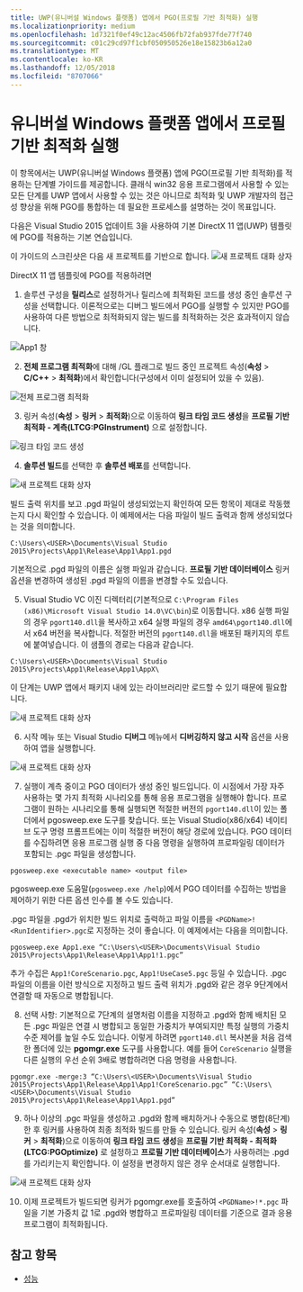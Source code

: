 ```yaml
---
title: UWP(유니버설 Windows 플랫폼) 앱에서 PGO(프로필 기반 최적화) 실행
ms.localizationpriority: medium
ms.openlocfilehash: 1d7321f0ef49c12ac4506fb72fab937fde77f740
ms.sourcegitcommit: c01c29cd97f1cbf050950526e18e15823b6a12a0
ms.translationtype: MT
ms.contentlocale: ko-KR
ms.lasthandoff: 12/05/2018
ms.locfileid: "8707066"
---
```

# <a name="running-profile-guided-optimization-on-universal-windows-platform-apps"></a>유니버설 Windows 플랫폼 앱에서 프로필 기반 최적화 실행 
 
이 항목에서는 UWP(유니버설 Windows 플랫폼) 앱에 PGO(프로필 기반 최적화)를 적용하는 단계별 가이드를 제공합니다. 클래식 win32 응용 프로그램에서 사용할 수 있는 모든 단계를 UWP 앱에서 사용할 수 있는 것은 아니므로 최적화 및 UWP 개발자의 접근성 향상을 위해 PGO를 통합하는 데 필요한 프로세스를 설명하는 것이 목표입니다.

다음은 Visual Studio 2015 업데이트 3을 사용하여 기본 DirectX 11 앱(UWP) 템플릿에 PGO를 적용하는 기본 연습입니다.
 
이 가이드의 스크린샷은 다음 새 프로젝트를 기반으로 합니다. ![새 프로젝트 대화 상자](images/pgo-001.png)

DirectX 11 앱 템플릿에 PGO를 적용하려면

1. 솔루션 구성을 **릴리스**로 설정하거나 릴리스에 최적화된 코드를 생성 중인 솔루션 구성을 선택합니다. 이론적으로는 디버그 빌드에서 PGO를 실행할 수 있지만 PGO를 사용하여 다른 방법으로 최적화되지 않는 빌드를 최적화하는 것은 효과적이지 않습니다. 
 
 ![App1 창](images/pgo-002.png)
 
2. **전체 프로그램 최적화**에 대해 /GL 플래그로 빌드 중인 프로젝트 속성(**속성** > **C/C++** > **최적화**)에서 확인합니다(구성에서 이미 설정되어 있을 수 있음).

 ![전체 프로그램 최적화](images/pgo-003.png)

3. 링커 속성(**속성** > **링커** > **최적화**)으로 이동하여 **링크 타임 코드 생성**을 **프로필 기반 최적화 - 계측(LTCG:PGInstrument)** 으로 설정합니다.
 
 ![링크 타임 코드 생성](images/pgo-004.png)

4. **솔루션 빌드**를 선택한 후 **솔루션 배포**를 선택합니다. 

 ![새 프로젝트 대화 상자](images/pgo-005.png)
 
 빌드 출력 위치를 보고 .pgd 파일이 생성되었는지 확인하여 모든 항목이 제대로 작동했는지 다시 확인할 수 있습니다. 이 예제에서는 다음 파일이 빌드 출력과 함께 생성되었다는 것을 의미합니다.
 
 `C:\Users\<USER>\Documents\Visual Studio 2015\Projects\App1\Release\App1\App1.pgd`

 기본적으로 .pgd 파일의 이름은 실행 파일과 같습니다. **프로필 기반 데이터베이스** 링커 옵션을 변경하여 생성된 .pgd 파일의 이름을 변경할 수도 있습니다. 
 
5. Visual Studio VC 이진 디렉터리(기본적으로 `C:\Program Files (x86)\Microsoft Visual Studio 14.0\VC\bin`)로 이동합니다. x86 실행 파일의 경우 `pgort140.dll`을 복사하고 x64 실행 파일의 경우 `amd64\pgort140.dll`에서 x64 버전을 복사합니다. 적절한 버전의 `pgort140.dll`을 배포된 패키지의 루트에 붙여넣습니다. 이 샘플의 경로는 다음과 같습니다.

 `C:\Users\<USER>\Documents\Visual Studio 2015\Projects\App1\Release\App1\AppX\`

 이 단계는 UWP 앱에서 패키지 내에 있는 라이브러리만 로드할 수 있기 때문에 필요합니다.

 ![새 프로젝트 대화 상자](images/pgo-006.png)
 
6. 시작 메뉴 또는 Visual Studio **디버그** 메뉴에서 **디버깅하지 않고 시작** 옵션을 사용하여 앱을 실행합니다. 

 ![새 프로젝트 대화 상자](images/pgo-007.png)
 
7. 실행이 계측 중이고 PGO 데이터가 생성 중인 빌드입니다. 이 시점에서 가장 자주 사용하는 몇 가지 최적화 시나리오를 통해 응용 프로그램을 실행해야 합니다. 프로그램이 원하는 시나리오를 통해 실행되면 적절한 버전의 `pgort140.dll`이 있는 폴더에서 pgosweep.exe 도구를 찾습니다. 또는 Visual Studio(x86/x64) 네이티브 도구 명령 프롬프트에는 이미 적절한 버전이 해당 경로에 있습니다. PGO 데이터를 수집하려면 응용 프로그램 실행 중 다음 명령을 실행하여 프로파일링 데이터가 포함되는 .pgc 파일을 생성합니다.
 
  `pgosweep.exe <executable name> <output file>` 
 
  pgosweep.exe 도움말(`pgosweep.exe /help`)에서 PGO 데이터를 수집하는 방법을 제어하기 위한 다른 옵션 인수를 볼 수도 있습니다.
 
  .pgc 파일을 .pgd가 위치한 빌드 위치로 출력하고 파일 이름을 `<PGDName>!<RunIdentifier>.pgc`로 지정하는 것이 좋습니다. 이 예제에서는 다음을 의미합니다.
 
  ```
  pgosweep.exe App1.exe “C:\Users\<USER>\Documents\Visual Studio 2015\Projects\App1\Release\App1\App1!1.pgc”
  ```
 
  추가 수집은 `App1!CoreScenario.pgc`, `App1!UseCase5.pgc` 등일 수 있습니다. .pgc 파일의 이름을 이런 방식으로 지정하고 빌드 출력 위치가 .pgd와 같은 경우 9단계에서 연결할 때 자동으로 병합됩니다.
 
8. 선택 사항: 기본적으로 7단계의 설명처럼 이름을 지정하고 .pgd와 함께 배치된 모든 .pgc 파일은 연결 시 병합되고 동일한 가중치가 부여되지만 특정 실행의 가중치 수준 제어를 높일 수도 있습니다. 이렇게 하려면 `pgort140.dll` 복사본을 처음 검색한 폴더에 있는 **pgomgr.exe** 도구를 사용합니다. 예를 들어 `CoreScenario` 실행을 다른 실행의 우선 순위 3배로 병합하려면 다음 명령을 사용합니다.
 
 ```
 pgomgr.exe -merge:3 “C:\Users\<USER>\Documents\Visual Studio 2015\Projects\App1\Release\App1\App1!CoreScenario.pgc” “C:\Users\<USER>\Documents\Visual Studio 2015\Projects\App1\Release\App1\App1.pgd”
 ```
 
9. 하나 이상의 .pgc 파일을 생성하고 .pgd와 함께 배치하거나 수동으로 병합(8단계)한 후 링커를 사용하여 최종 최적화 빌드를 만들 수 있습니다. 링커 속성(**속성** > **링커** > **최적화**)으로 이동하여 **링크 타임 코드 생성**을 **프로필 기반 최적화 - 최적화(LTCG:PGOptimize)** 로 설정하고 **프로필 기반 데이터베이스**가 사용하려는 .pgd를 가리키는지 확인합니다. 이 설정을 변경하지 않은 경우 순서대로 실행합니다.

 ![새 프로젝트 대화 상자](images/pgo-009.png)
 
10. 이제 프로젝트가 빌드되면 링커가 pgomgr.exe를 호출하여 `<PGDName>!*.pgc` 파일을 기본 가중치 값 1로 .pgd와 병합하고 프로파일링 데이터를 기준으로 결과 응용 프로그램이 최적화됩니다.

## <a name="see-also"></a>참고 항목
- [성능](performance-and-xaml-ui.md)

 

